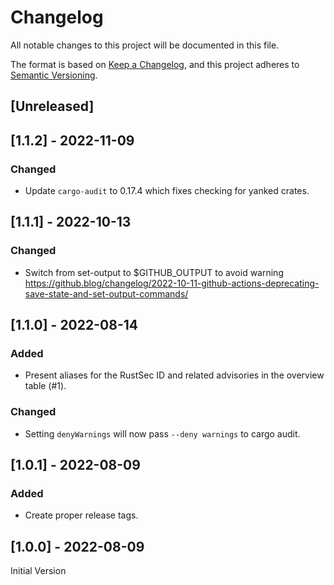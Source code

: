 # Changelog

All notable changes to this project will be documented in this file.

The format is based on [Keep a Changelog](https://keepachangelog.com/en/1.0.0/),
and this project adheres to [Semantic Versioning](https://semver.org/spec/v2.0.0.html).

## [Unreleased]

## [1.1.2] - 2022-11-09

### Changed

* Update `cargo-audit` to 0.17.4 which fixes checking for yanked crates.

## [1.1.1] - 2022-10-13

### Changed

* Switch from set-output to $GITHUB_OUTPUT to avoid warning
    https://github.blog/changelog/2022-10-11-github-actions-deprecating-save-state-and-set-output-commands/

## [1.1.0] - 2022-08-14

### Added

* Present aliases for the RustSec ID and related advisories in the overview table (#1).

### Changed

* Setting `denyWarnings` will now pass `--deny warnings` to cargo audit.

## [1.0.1] - 2022-08-09

### Added

* Create proper release tags.

## [1.0.0] - 2022-08-09

Initial Version
